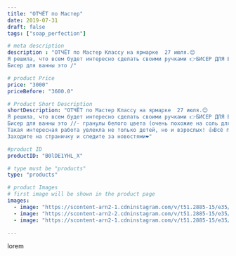 ```yaml
---
title: "ОТЧЁТ по Мастер"
date: 2019-07-31
draft: false
tags: ["soap_perfection"]

# meta description
description : "ОТЧЁТ по Мастер Классу на ярмарке  27 июля.😊
Я решила, что всем будет интересно сделать своими ручками 👉БИСЕР ДЛЯ ВАННЫ и оказалась права!
Бисер для ванны это /"

# product Price
price: "3000"
priceBefore: "3600.0"

# Product Short Description
shortDescription: "ОТЧЁТ по Мастер Классу на ярмарке  27 июля.😊
Я решила, что всем будет интересно сделать своими ручками 👉БИСЕР ДЛЯ ВАННЫ и оказалась права!
Бисер для ванны это //- гранулы белого цвета (очень похожие на соль для ванны). Эти бисеринки мы сначала красили, затем добавляли масло, аромат, наносили перламутр,  у нас получились очень ароматные и красивые шарики для купания! .
Такая интересная работа увлекла не только детей, но и взрослых! 👍Всё прошло отлично! И это только начало, впереди ещё много мастер классов!
Заходите на страничку и следите за новостями❤️"

#product ID
productID: "B0lDE1YHL_X"

# type must be "products"
type: "products"

# product Images
# first image will be shown in the product page
images:
  - image: "https://scontent-arn2-1.cdninstagram.com/v/t51.2885-15/e35/67295345_1046815552374661_8331573750187201794_n.jpg?se=8&tp=1&_nc_ht=scontent-arn2-1.cdninstagram.com&_nc_cat=101&_nc_ohc=7NvwuVyv8hIAX-Vo6f2&oh=e52ece61ae10099e1f29c38b33c97395&oe=606B85A5&ig_cache_key=MjEwMDA5ODMyNTM0NTU3MDQxMQ%3D%3D.2"
  - image: "https://scontent-arn2-2.cdninstagram.com/v/t51.2885-15/e35/67310978_2336061050054120_4547622930310219116_n.jpg?se=8&tp=1&_nc_ht=scontent-arn2-2.cdninstagram.com&_nc_cat=108&_nc_ohc=q-K6iJKH6pAAX8PD7N5&oh=09868f0928806a55a347ebd1774020a3&oe=606CB24A&ig_cache_key=MjEwMDA5ODMyNTMyMDU1NzM0Mg%3D%3D.2"
  - image: "https://scontent-arn2-1.cdninstagram.com/v/t51.2885-15/e35/66433567_364286520894121_5551090155487026601_n.jpg?tp=1&_nc_ht=scontent-arn2-1.cdninstagram.com&_nc_cat=101&_nc_ohc=gckEI5k3OXcAX_jluII&oh=7b57294e85b26d11b8f49c8b2a127b00&oe=606CFC40&ig_cache_key=MjEwMDA5ODMyNTMzNzE4ODI3Ng%3D%3D.2"

---
```

lorem
